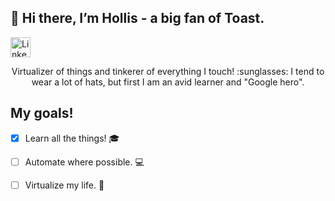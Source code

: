 ## 👋 Hi there, I’m Hollis - a big fan of Toast.


<p align="left">
  <a href="https://www.linkedin.com/in/henderson-hollis/"><img alt="LinkedIn" title="LinkedIn" height="32" width="32" src="https://unpkg.com/simple-icons@latest/icons/linkedin.svg"></a>
</p>


<p align="center">
Virtualizer of things and tinkerer of everything I touch! :sunglasses: I tend to wear a lot of hats, but first I am an avid learner and "Google hero". 
</p>

## My goals! 
- [x] Learn all the things! :mortar_board:

- [ ] Automate where possible. :computer:

- [ ] Virtualize my life. :file_folder:


